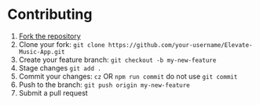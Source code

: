 # Contributing

1. [Fork the repository](https://github.com/Danny-05/Elevate-Music-App/fork)
2. Clone your fork: `git clone https://github.com/your-username/Elevate-Music-App.git`
3. Create your feature branch: `git checkout -b my-new-feature`
4. Stage changes `git add .`
5. Commit your changes: `cz` OR `npm run commit` do not use `git commit`
6. Push to the branch: `git push origin my-new-feature`
7. Submit a pull request
